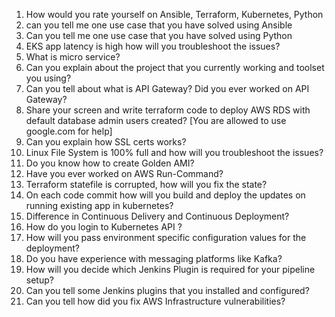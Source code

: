 1. How would you rate yourself on Ansible, Terraform, Kubernetes, Python
2. can you tell me one use case that you have solved using Ansible
3. Can you tell me one use case that you have solved using Python
4. EKS app latency is high how will you troubleshoot the issues?
5. What is micro service?
6. Can you explain about the project that you currently working and toolset you using?
7. Can you tell about what is API Gateway?  Did you ever worked on API Gateway?
8. Share your screen and write terraform code to deploy AWS RDS with default database admin users created? [You are allowed to use google.com for help]
9. Can you explain how SSL certs works?
10. Linux File System is 100% full and how will you troubleshoot the issues?
11. Do you know how to create Golden AMI?
12. Have you ever worked on AWS Run-Command?
13. Terraform statefile is corrupted, how will you fix the state?
14. On each code commit how will you build and deploy the updates on running existing app in kubernetes?
15. Difference in Continuous Delivery and Continuous Deployment?
16. How do you login to Kubernetes API ?
17. How will you pass environment specific configuration values for the deployment?
18. Do you have experience with messaging platforms like Kafka?
19. How will you decide which Jenkins Plugin is required for your pipeline setup?
20. Can you tell some Jenkins plugins that you installed and configured?
21. Can you tell how did you fix AWS Infrastructure vulnerabilities?
